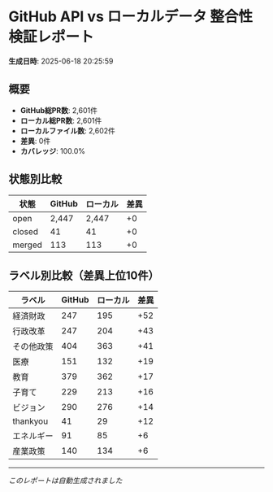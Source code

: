# GitHub API vs ローカルデータ 整合性検証レポート

**生成日時**: 2025-06-18 20:25:59

## 概要

- **GitHub総PR数**: 2,601件
- **ローカル総PR数**: 2,601件
- **ローカルファイル数**: 2,602件
- **差異**: 0件
- **カバレッジ**: 100.0%

## 状態別比較

| 状態 | GitHub | ローカル | 差異 |
|------|--------|----------|------|
| open | 2,447 | 2,447 | +0 |
| closed | 41 | 41 | +0 |
| merged | 113 | 113 | +0 |

## ラベル別比較（差異上位10件）

| ラベル | GitHub | ローカル | 差異 |
|--------|--------|----------|------|
| 経済財政 | 247 | 195 | +52 |
| 行政改革 | 247 | 204 | +43 |
| その他政策 | 404 | 363 | +41 |
| 医療 | 151 | 132 | +19 |
| 教育 | 379 | 362 | +17 |
| 子育て | 229 | 213 | +16 |
| ビジョン | 290 | 276 | +14 |
| thankyou | 41 | 29 | +12 |
| エネルギー | 91 | 85 | +6 |
| 産業政策 | 140 | 134 | +6 |

---
*このレポートは自動生成されました*